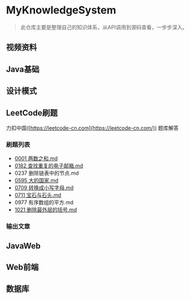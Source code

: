 # MyKnowledgeSystem
> 此仓库主要是整理自己的知识体系，从API调用到源码查看，一步步深入。

## 视频资料

## Java基础

## 设计模式

## LeetCode刷题

力扣中国([https://leetcode-cn.com](https://leetcode-cn.com/)) 题库解答

### 刷题列表

- [0001 两数之和.md](https://github.com/MiracleTaoTao/MyKnowledgeSystem/blob/master/LeetCode%E5%88%B7%E9%A2%98/001%E4%B8%A4%E6%95%B0%E4%B9%8B%E5%92%8C.md)
- [0182 查找重复的电子邮箱.md](https://github.com/MiracleTaoTao/MyKnowledgeSystem/blob/master/LeetCode%E5%88%B7%E9%A2%98/0182%20%E6%9F%A5%E6%89%BE%E9%87%8D%E5%A4%8D%E7%9A%84%E7%94%B5%E5%AD%90%E9%82%AE%E7%AE%B1.md)
- 0237 删除链表中的节点.md
- [0595 大的国家.md](https://github.com/MiracleTaoTao/MyKnowledgeSystem/blob/master/LeetCode%E5%88%B7%E9%A2%98/595%20%E5%A4%A7%E7%9A%84%E5%9B%BD%E5%AE%B6.md)
- [0709 转换成小写字母.md](https://github.com/MiracleTaoTao/MyKnowledgeSystem/blob/master/LeetCode%E5%88%B7%E9%A2%98/709%20%E8%BD%AC%E6%8D%A2%E6%88%90%E5%B0%8F%E5%86%99%E5%AD%97%E6%AF%8D.md)
- [0711 宝石与石头.md](https://github.com/MiracleTaoTao/MyKnowledgeSystem/blob/master/LeetCode%E5%88%B7%E9%A2%98/0711%20%E5%AE%9D%E7%9F%B3%E4%B8%8E%E7%9F%B3%E5%A4%B4.md)
- 0977 有序数组的平方.md 
- [1021 删除最外层的括号.md](https://github.com/MiracleTaoTao/MyKnowledgeSystem/blob/master/LeetCode%E5%88%B7%E9%A2%98/1021%20%E5%88%A0%E9%99%A4%E6%9C%80%E5%A4%96%E5%B1%82%E7%9A%84%E6%8B%AC%E5%8F%B7.md) 

### 输出文章

## JavaWeb

## Web前端

## 数据库

